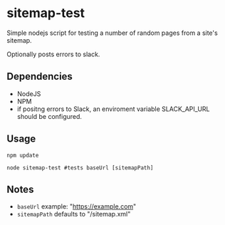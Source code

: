 # sitemap-test
Simple nodejs script for testing a number of random pages from a site's sitemap.

Optionally posts errors to slack.

## Dependencies
* NodeJS
* NPM
* if positng errors to Slack, an enviroment variable SLACK_API_URL should be configured.

## Usage
`npm update`

`node sitemap-test #tests baseUrl [sitemapPath]`

## Notes
* `baseUrl` example: "https://example.com"
* `sitemapPath` defaults to "/sitemap.xml"
